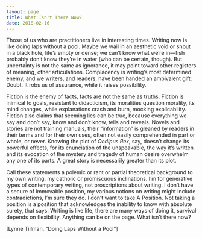 ```yaml
---
layout: page
title: What Isn't There Now?
date: 2018-02-16
---
```

Those of us who are practitioners live in interesting times. Writing now is like doing laps without a pool. Maybe we wail in an aesthetic void or shout in a black hole, life’s empty or dense; we can’t know what we’re in––fish probably don’t know they’re in water (who can be certain, though). But uncertainty is not the same as ignorance, it may point toward other registers of meaning, other articulations. Complacency is writing’s most determined enemy, and we writers, and readers, have been handed an ambivalent gift: Doubt. It robs us of assurance, while it raises possibility. 

Fiction is the enemy of facts, facts are not the same as truths. Fiction is inimical to goals, resistant to didacticism, its moralities question morality, its mind changes, while explanations crash and burn, mocking explicability. Fiction also claims that seeming lies can be true, because everything we say and don’t say, know and don’t know, tells and reveals. Novels and stories are not training manuals, their “information” is gleaned by readers in their terms and for their own uses, often not easily comprehended in part or whole, or never. Knowing the plot of _Oedipus Rex_, say, doesn’t change its powerful effects, for its enunciation of the unspeakable, the way it’s written and its evocation of the mystery and tragedy of human desire overwhelm any one of its parts. A great story is necessarily greater than its plot. 

Call these statements a polemic or rant or partial theoretical background to my own writing, my catholic or promiscuous inclinations. I’m for generative types of contemporary writing, not proscriptions about writing. I don’t have a secure of immovable position, my various notions on writing might include contradictions, I’m sure they do. I don’t want to take A Position. Not taking a position is a position that acknowledges the inability to know with absolute surety, that says: Writing is like life, there are many ways of doing it, survival depends on flexibility. Anything can be on the page. What isn’t there now?

[Lynne Tillman, “Doing Laps Without a Pool”]
